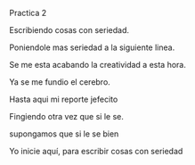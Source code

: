 Practica 2

Escribiendo cosas con seriedad.

Poniendole mas seriedad a la siguiente linea.

Se me esta acabando la creatividad a esta hora.

Ya se me fundio el cerebro.

Hasta aqui mi reporte jefecito

Fingiendo otra vez que si le se.

supongamos que si le se bien

Yo inicie aquí, para escribir cosas con seriedad
